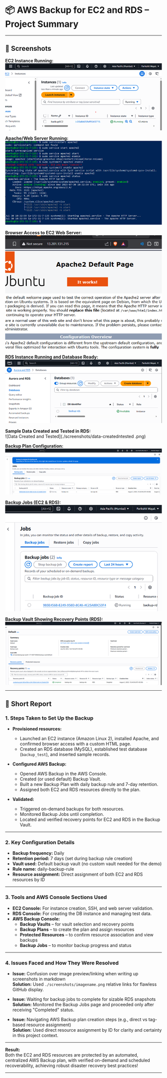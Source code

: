 # 📦 AWS Backup for EC2 and RDS – Project Summary

---

## 📸 Screenshots

**EC2 Instance Running:**  
![EC2 Created](./screenshots/ec2-created.png)

**Apache/Web Server Running:**  
![Apache Done](./screenshots/apache-done.png)

**Browser Access to EC2 Web Server:**  
![Browser Access](./screenshots/browser-access.png)

**RDS Instance Running and Database Ready:**  
![Database Ready](./screenshots/database-ready.png)

**Sample Data Created and Tested in RDS:**  
![Data Created and Tested](./screenshots/data-createdntested .png)

**Backup Plan Configuration:**  
![Backup Vault](./screenshots/backup-vault.png)

**Backup Jobs (EC2 & RDS):**  
![Backup Job](./screenshots/backup-job.png)

**Backup Vault Showing Recovery Points (RDS):**  
![RDS Recovery Point](./screenshots/rds-recoverypt.png)

---

## 📝 Short Report

### 1. Steps Taken to Set Up the Backup

- **Provisioned resources:**
  - Launched an EC2 instance (Amazon Linux 2), installed Apache, and confirmed browser access with a custom HTML page.
  - Created an RDS database (MySQL), established test database (`backup_test`), and inserted sample records.
- **Configured AWS Backup:**
  - Opened AWS Backup in the AWS Console.
  - Created (or used default) Backup Vault.
  - Built a new Backup Plan with daily backup rule and 7-day retention.
  - Assigned both EC2 and RDS resources directly to the plan.

- **Validated:**
  - Triggered on-demand backups for both resources.
  - Monitored Backup Jobs until completion.
  - Located and verified recovery points for EC2 and RDS in the Backup Vault.

---

### 2. Key Configuration Details

- **Backup frequency:** Daily
- **Retention period:** 7 days (set during backup rule creation)
- **Vault used:** Default backup vault (no custom vault needed for the demo)
- **Rule name:** daily-backup-rule
- **Resource assignment:** Direct assignment of both EC2 and RDS resources by ID

---

### 3. Tools and AWS Console Sections Used

- **EC2 Console:** For instance creation, SSH, and web server validation.
- **RDS Console:** For creating the DB instance and managing test data.
- **AWS Backup Console:**
  - **Backup Vaults** – for vault selection and recovery points
  - **Backup Plans** – to create the plan and assign resources
  - **Protected Resources** – to confirm resource association and view backups
  - **Backup Jobs** – to monitor backup progress and status

---

### 4. Issues Faced and How They Were Resolved

- **Issue:** Confusion over image preview/linking when writing up screenshots in markdown  
  **Solution:** Used `./screenshots/imagename.png` relative links for flawless GitHub display.

- **Issue:** Waiting for backup jobs to complete for sizable RDS snapshots  
  **Solution:** Monitored the Backup Jobs page and proceeded only after receiving "Completed" status.

- **Issue:** Navigating AWS Backup plan creation steps (e.g., direct vs tag-based resource assignment)  
  **Solution:** Used direct resource assignment by ID for clarity and certainty in this project context.

---

**Result:**  
Both the EC2 and RDS resources are protected by an automated, centralized AWS Backup plan, with verified on-demand and scheduled recoverability, achieving robust disaster recovery best practices!

---

